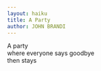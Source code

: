 ```yaml
---
layout: haiku
title: A Party
author: JOHN BRANDI
---
```


A party<br>
where everyone says goodbye<br>
then stays<br>
